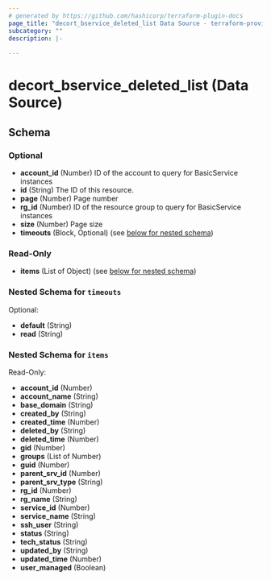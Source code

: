 ```yaml
---
# generated by https://github.com/hashicorp/terraform-plugin-docs
page_title: "decort_bservice_deleted_list Data Source - terraform-provider-decort"
subcategory: ""
description: |-
  
---
```


# decort_bservice_deleted_list (Data Source)





<!-- schema generated by tfplugindocs -->
## Schema

### Optional

- **account_id** (Number) ID of the account to query for BasicService instances
- **id** (String) The ID of this resource.
- **page** (Number) Page number
- **rg_id** (Number) ID of the resource group to query for BasicService instances
- **size** (Number) Page size
- **timeouts** (Block, Optional) (see [below for nested schema](#nestedblock--timeouts))

### Read-Only

- **items** (List of Object) (see [below for nested schema](#nestedatt--items))

<a id="nestedblock--timeouts"></a>
### Nested Schema for `timeouts`

Optional:

- **default** (String)
- **read** (String)


<a id="nestedatt--items"></a>
### Nested Schema for `items`

Read-Only:

- **account_id** (Number)
- **account_name** (String)
- **base_domain** (String)
- **created_by** (String)
- **created_time** (Number)
- **deleted_by** (String)
- **deleted_time** (Number)
- **gid** (Number)
- **groups** (List of Number)
- **guid** (Number)
- **parent_srv_id** (Number)
- **parent_srv_type** (String)
- **rg_id** (Number)
- **rg_name** (String)
- **service_id** (Number)
- **service_name** (String)
- **ssh_user** (String)
- **status** (String)
- **tech_status** (String)
- **updated_by** (String)
- **updated_time** (Number)
- **user_managed** (Boolean)


